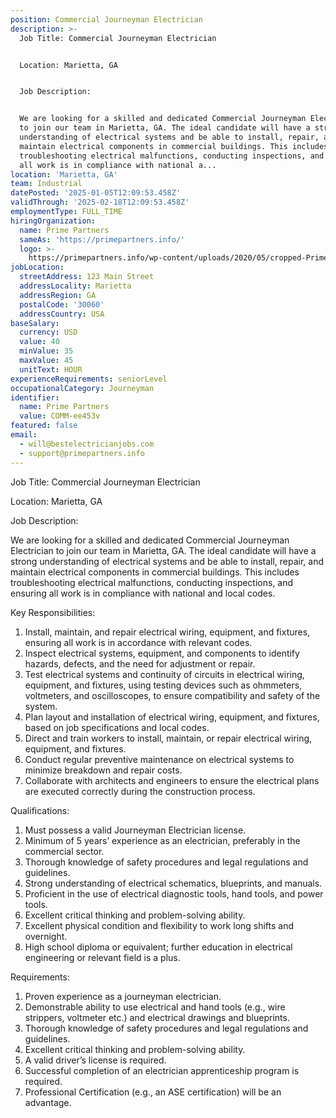 ```yaml
---
position: Commercial Journeyman Electrician
description: >-
  Job Title: Commercial Journeyman Electrician


  Location: Marietta, GA 


  Job Description:


  We are looking for a skilled and dedicated Commercial Journeyman Electrician
  to join our team in Marietta, GA. The ideal candidate will have a strong
  understanding of electrical systems and be able to install, repair, and
  maintain electrical components in commercial buildings. This includes
  troubleshooting electrical malfunctions, conducting inspections, and ensuring
  all work is in compliance with national a...
location: 'Marietta, GA'
team: Industrial
datePosted: '2025-01-05T12:09:53.458Z'
validThrough: '2025-02-18T12:09:53.458Z'
employmentType: FULL_TIME
hiringOrganization:
  name: Prime Partners
  sameAs: 'https://primepartners.info/'
  logo: >-
    https://primepartners.info/wp-content/uploads/2020/05/cropped-Prime-Partners-Logo-NO-BG-1-1.png
jobLocation:
  streetAddress: 123 Main Street
  addressLocality: Marietta
  addressRegion: GA
  postalCode: '30060'
  addressCountry: USA
baseSalary:
  currency: USD
  value: 40
  minValue: 35
  maxValue: 45
  unitText: HOUR
experienceRequirements: seniorLevel
occupationalCategory: Journeyman
identifier:
  name: Prime Partners
  value: COMM-ee453v
featured: false
email:
  - will@bestelectricianjobs.com
  - support@primepartners.info
---
```




Job Title: Commercial Journeyman Electrician

Location: Marietta, GA 

Job Description:

We are looking for a skilled and dedicated Commercial Journeyman Electrician to join our team in Marietta, GA. The ideal candidate will have a strong understanding of electrical systems and be able to install, repair, and maintain electrical components in commercial buildings. This includes troubleshooting electrical malfunctions, conducting inspections, and ensuring all work is in compliance with national and local codes. 

Key Responsibilities:

1. Install, maintain, and repair electrical wiring, equipment, and fixtures, ensuring all work is in accordance with relevant codes.
2. Inspect electrical systems, equipment, and components to identify hazards, defects, and the need for adjustment or repair.
3. Test electrical systems and continuity of circuits in electrical wiring, equipment, and fixtures, using testing devices such as ohmmeters, voltmeters, and oscilloscopes, to ensure compatibility and safety of the system.
4. Plan layout and installation of electrical wiring, equipment, and fixtures, based on job specifications and local codes.
5. Direct and train workers to install, maintain, or repair electrical wiring, equipment, and fixtures.
6. Conduct regular preventive maintenance on electrical systems to minimize breakdown and repair costs.
7. Collaborate with architects and engineers to ensure the electrical plans are executed correctly during the construction process.

Qualifications:

1. Must possess a valid Journeyman Electrician license.
2. Minimum of 5 years’ experience as an electrician, preferably in the commercial sector.
3. Thorough knowledge of safety procedures and legal regulations and guidelines.
4. Strong understanding of electrical schematics, blueprints, and manuals.
5. Proficient in the use of electrical diagnostic tools, hand tools, and power tools.
6. Excellent critical thinking and problem-solving ability.
7. Excellent physical condition and flexibility to work long shifts and overnight.
8. High school diploma or equivalent; further education in electrical engineering or relevant field is a plus.

Requirements:

1. Proven experience as a journeyman electrician.
2. Demonstrable ability to use electrical and hand tools (e.g., wire strippers, voltmeter etc.) and electrical drawings and blueprints.
3. Thorough knowledge of safety procedures and legal regulations and guidelines.
4. Excellent critical thinking and problem-solving ability.
5. A valid driver’s license is required.
6. Successful completion of an electrician apprenticeship program is required.
7. Professional Certification (e.g., an ASE certification) will be an advantage.
